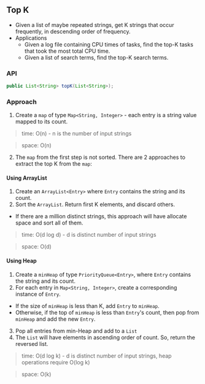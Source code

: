 ## Top K

* Given a list of maybe repeated strings, get K strings that occur frequently, in descending order of frequency.
* Applications
  * Given a log file containing CPU times of tasks, find the top-K tasks that took the most total CPU time.
  * Given a list of search terms, find the top-K search terms.
  
### API
```java
public List<String> topK(List<String>);
```

### Approach
1. Create a `map` of type `Map<String, Integer>` - each entry is a string value mapped to its count.

  > time: O(n) - n is the number of input strings

  > space: O(n)

2. The `map` from the first step is not sorted. There are 2 approaches to extract the top K from the `map`:

#### Using ArrayList
1. Create an `ArrayList<Entry>` where `Entry` contains the string and its count.
2. Sort the `ArrayList`. Return first K elements, and discard others.
* If there are a million distinct strings, this approach will have allocate space and sort all of them.
  
> time: O(d log d) - d is distinct number of input strings
  
> space: O(d)
  
#### Using Heap
1. Create a `minHeap` of type `PriorityQueue<Entry>`, where `Entry` contains the string and its count.
2. For each entry in `Map<String, Integer>`, create a corresponding instance of `Entry`. 
  * If the size of `minHeap` is less than K, add `Entry` to `minHeap`.
  * Otherwise, if the top of `minHeap` is less than `Entry`'s count, then pop from `minHeap` and add the new `Entry`.
3. Pop all entries from min-Heap and add to a `List`
4. The `List` will have elements in ascending order of count. So, return the reversed list.
  
> time: O(d log k) - d is distinct number of input strings, heap operations require O(log k)
  
> space: O(k)
 

